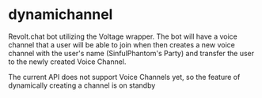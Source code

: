 # dynamichannel
Revolt.chat bot utilizing the Voltage wrapper.
The bot will have a voice channel that a user will be able to join when then creates a new voice channel with the user's name (SinfulPhantom's Party) and transfer the user to the newly created Voice Channel.

The current API does not support Voice Channels yet, so the feature of dynamically creating a channel is on standby
